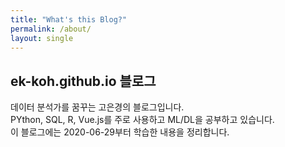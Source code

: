 ```yaml
---
title: "What's this Blog?"
permalink: /about/
layout: single
---
```


## ek-koh.github.io 블로그

데이터 분석가를 꿈꾸는 고은경의 블로그입니다.  
PYthon, SQL, R, Vue.js를 주로 사용하고 ML/DL을 공부하고 있습니다.  
이 블로그에는 2020-06-29부터 학습한 내용을 정리합니다.

